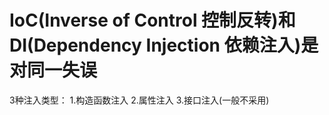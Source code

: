 # IoC(Inverse of Control 控制反转)和DI(Dependency Injection 依赖注入)是对同一失误
3种注入类型：
1.构造函数注入
2.属性注入
3.接口注入(一般不采用)